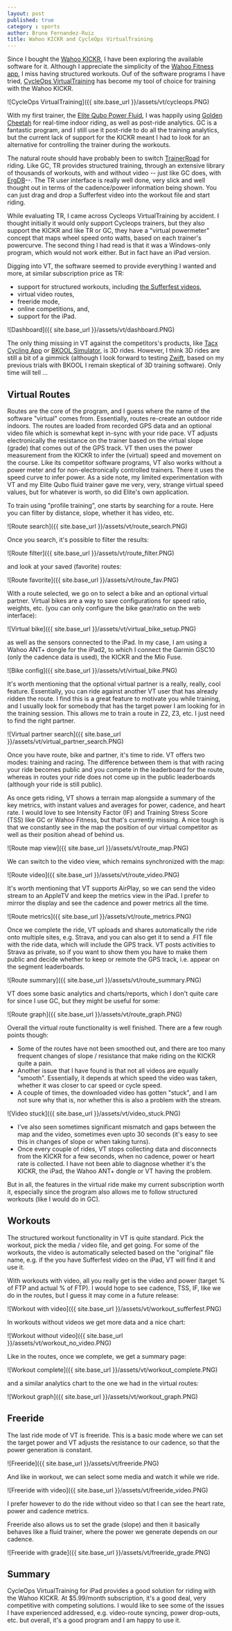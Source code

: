 ```yaml
---
layout: post
published: true
category : sports
author: Bruno Fernandez-Ruiz
title: Wahoo KICKR and CycleOps VirtualTraining
---
```


Since I bought the
[Wahoo KICKR](http://www.wahoofitness.com/devices/kickr.html), I have
been exploring the available software for it. Although I appreciate
the simplicity of the
[Wahoo Fitness app](https://itunes.apple.com/us/app/wahoo-fitness-bluetooth-powered/id391599899?mt=8&uo=4),
I miss having structured workouts. Ouf of the software programs I have
tried,
[CycleOps VirtualTraining](http://www.cycleops.com/virtualtraining/overview)
has become my tool of choice for training with the Wahoo KICKR.

![CycleOps VirtualTraining]({{ site.base_url }}/assets/vt/cycleops.PNG)

With my first trainer, the
[Elite Qubo Power Fluid](http://www.elite-it.com/en/products/trainers/indoor-trainers/qubo-power-fluid-0),
I was happily using [Golden Cheetah](http://www.goldencheetah.org) for
real-time indoor riding, as well as post-ride analytics. GC is a
fantastic program, and I still use it post-ride to do all the training
analytics, but the current lack of support for the KICKR meant I had
to look for an alternative for controlling the trainer during the
workouts.

The natural route should have probably been to switch
[TrainerRoad](http://www.trainerroad.com) for riding. Like GC, TR
provides structured training, through an extensive library of
thousands of workouts, with and without video -- just like GC does,
with [ErgDB](http://www.73summits.com/ergdb)--. The TR user interface
is really well done, very slick and well thought out in terms of the
cadence/power information being shown. You can just drag and drop a
Sufferfest video into the workout file and start riding.

While evaluating TR, I came across Cycleops VirtualTraining by
accident. I thought initially it would only support Cycleops trainers,
but they also support the KICKR and like TR or GC, they have a
"virtual powermeter" concept that maps wheel speed onto watts, based
on each trainer's powercurve. The second thing I had read is that it
was a Windows-only program, which would not work either. But in fact
have an iPad version.

Digging into VT, the software seemed to provide everything I wanted
and more, at similar subscription price as TR:

* support for structured workouts, including [the Sufferfest videos](http://www.thesufferfest.com),
* virtual video routes,
* freeride mode,
* online competitions, and,
* support for the iPad.

![Dashboard]({{ site.base_url }}/assets/vt/dashboard.PNG)

The only thing missing in VT against the competitors's products, like
[Tacx Cycling App](http://www.tacx.com/en/products/software/tablet-ios-android)
or [BKOOL Simulator](http://www.bkool.com/apps-bike/simulator), is 3D
rides. However, I think 3D rides are still a bit of a gimmick
(although I look forward to testing [Zwift](http://zwift.com), based
on my previous trials with BKOOL I remain skeptical of 3D training
software). Only time will tell ...

## Virtual Routes ##

Routes are the core of the program, and I guess where the name of the
software "virtual" comes from. Essentially, routes re-create an
outdoor ride indoors. The routes are loaded from recorded GPS data and
an optional video file which is somewhat kept in-sync with your ride
pace. VT adjusts electronically the resistance on the trainer based on
the virtual slope (grade) that comes out of the GPS track. VT then
uses the power measurement from the KICKR to infer the (virtual) speed
and movement on the course. Like its competitor software programs, VT
also works without a power meter and for non-electronically controlled
trainers. There it uses the speed curve to infer power. As a side
note, my limited experimentation with VT and my Elite Qubo fluid
trainer gave me very, very, strange virtual speed values, but for
whatever is worth, so did Elite's own application.

To train using "profile training", one starts by searching for a
route. Here you can filter by distance, slope, whether it has video,
etc.

![Route search]({{ site.base_url }}/assets/vt/route_search.PNG)

Once you search, it's possible to filter the results:

![Route filter]({{ site.base_url }}/assets/vt/route_filter.PNG)

and look at your saved (favorite) routes:

![Route favorite]({{ site.base_url }}/assets/vt/route_fav.PNG)

With a route selected, we go on to select a bike and an optional
virtual partner. Virtual bikes are a way to save configurations for
speed ratio, weights, etc. (you can only configure the bike gear/ratio
on the web interface):

![Virtual bike]({{ site.base_url }}/assets/vt/virtual_bike_setup.PNG)

as well as the sensors connected to the iPad. In my case, I am using a
Wahoo ANT+ dongle for the iPad2, to which I connect the Garmin GSC10
(only the cadence data is used), the KICKR and the Mio Fuse.

![Bike config]({{ site.base_url }}/assets/vt/virtual_bike.PNG)

It's worth mentioning that the optional virtual partner is a really,
really, cool feature. Essentially, you can ride against another VT
user that has already ridden the route. I find this is a great feature
to motivate you while training, and I usually look for somebody that
has the target power I am looking for in the training session. This
allows me to train a route in Z2, Z3, etc. I just need to find the
right partner.

![Virtual partner search]({{ site.base_url }}/assets/vt/virtual_partner_search.PNG)

Once you have route, bike and partner, it's time to ride. VT offers
two modes: training and racing. The difference between them is that
with racing your ride becomes public and you compete in the
leaderboard for the route, whereas in routes your ride does not come
up in the public leaderboards (although your ride is still public).

As once gets riding, VT shows a terrain map alongside a summary of the
key metrics, with instant values and averages for power, cadence, and
heart rate. I would love to see Intensity Factor (IF) and Training
Stress Score (TSS) like GC or Wahoo Fitness, but that's currently
missing. A nice tough is that we constantly see in the map the
position of our virtual competitor as well as their position ahead of
behind us.

![Route map view]({{ site.base_url }}/assets/vt/route_map.PNG)

We can switch to the video view, which remains synchronized with the
map:

![Route video]({{ site.base_url }}/assets/vt/route_video.PNG)

It's worth mentioning that VT supports AirPlay, so we can send the
video stream to an AppleTV and keep the metrics view in the iPad. I
prefer to mirror the display and see the cadence and power metrics all
the time.

![Route metrics]({{ site.base_url }}/assets/vt/route_metrics.PNG)

Once we complete the ride, VT uploads and shares automatically the
ride onto multiple sites, e.g. Strava, and you can also get it to send
a .FIT file with the ride data, which will include the GPS track. VT
posts activities to Strava as private, so if you want to show them you
have to make them public and decide whether to keep or remote the GPS
track, i.e. appear on the segment leaderboards.

![Route summary]({{ site.base_url }}/assets/vt/route_summary.PNG)

VT does some basic analytics and charts/reports, which I don't quite
care for since I use GC, but they might be useful for some:

![Route graph]({{ site.base_url }}/assets/vt/route_graph.PNG)

Overall the virtual route functionality is well finished. There are a
few rough points though:

* Some of the routes have not been smoothed out, and there are too
  many frequent changes of slope / resistance that make riding on the
  KICKR quite a pain.
* Another issue that I have found is that not all videos are equally
  "smooth". Essentially, it depends at which speed the video was
  taken, whether it was closer to car speed or cycle speed.
* A couple of times, the downloaded video has gotten "stuck", and I am
  not sure why that is, nor whether this is also a problem with the
  stream.

![Video stuck]({{ site.base_url }}/assets/vt/video_stuck.PNG)

* I've also seen sometimes significant mismatch and gaps between the
  map and the video, sometimes even upto 30 seconds (it's easy to see
  this in changes of slope or when taking turns).
* Once every couple of rides, VT stops collecting data and disconnects
  from the KICKR for a few seconds, when no cadence, power or heart
  rate is collected. I have not been able to diagnose whether it's the
  KICKR, the iPad, the Wahoo ANT+ dongle or VT having the problem.

But in all, the features in the virtual ride make my current
subscription worth it, especially since the program also allows me to
follow structured workouts (like I would do in GC).

## Workouts ##

The structured workout functionality in VT is quite standard. Pick the
workout, pick the media / video file, and get going. For some of the
workouts, the video is automatically selected based on the "original"
file name, e.g. if the you have Sufferfest video on the iPad, VT will
find it and use it.

With workouts with video, all you really get is the video and power
(target % of FTP and actual % of FTP). I would hope to see cadence,
TSS, IF, like we do in the routes, but I guess it may come in a future
release:

![Workout with video]({{ site.base_url }}/assets/vt/workout_sufferfest.PNG)

In workouts without videos we get more data and a nice chart:

![Workout without video]({{ site.base_url }}/assets/vt/workout_no_video.PNG)

Like in the routes, once we complete, we get a summary page:

![Workout complete]({{ site.base_url }}/assets/vt/workout_complete.PNG)

and a similar analytics chart to the one we had in the virtual routes:

![Workout graph]({{ site.base_url }}/assets/vt/workout_graph.PNG)

## Freeride ##

The last ride mode of VT is freeride. This is a basic mode where we
can set the target power and VT adjusts the resistance to our cadence,
so that the power generation is constant.

![Freeride]({{ site.base_url }}/assets/vt/freeride.PNG)

And like in workout, we can select some media and watch it while we
ride.

![Freeride with video]({{ site.base_url }}/assets/vt/freeride_video.PNG)

I prefer however to do the ride without video so that I can see the
heart rate, power and cadence metrics.

Freeride also allows us to set the grade (slope) and then it basically
behaves like a fluid trainer, where the power we generate depends on
our cadence.

![Freeride with grade]({{ site.base_url }}/assets/vt/freeride_grade.PNG)

## Summary ##

CycleOps VirtualTraining for iPad provides a good solution for riding
with the Wahoo KICKR. At $5.99/month subscription, it's a good deal,
very competitive with competing solutions. I would like to see some of
the issues I have experienced addressed, e.g. video-route syncing,
power drop-outs, etc. but overall, it's a good program and I am happy
to use it.

